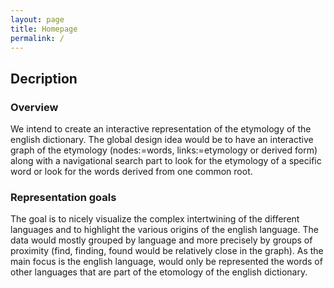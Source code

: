 ```yaml
---
layout: page
title: Homepage
permalink: /
---
```


## Decription

### Overview

We intend to create an interactive representation of the etymology of the english dictionary.
The global design idea would be to have an interactive graph of the etymology (nodes:=words, links:=etymology or derived form) along with a navigational search part to look for the etymology of a specific word or look for the words derived from one common root.


### Representation goals 

The goal is to nicely visualize the complex intertwining of the different languages and to highlight the various origins of the english language. The data would mostly grouped by language and more precisely by groups of proximity (find, finding, found would be relatively close in the graph). As the main focus is the english language, would only be represented the words of other languages that are part of the etomology of the english dictionary.




